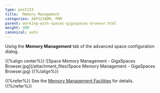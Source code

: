 ```yaml
---
type: post123
title:  Memory Management
categories: XAP123ADM, PRM
parent: working-with-spaces-gigaspaces-browser.html
weight: 400
canonical: auto
---
```


 Using the **Memory Management** tab of the advanced space configuration dialog.

{{%align center%}}
![Space Memory Management - GigaSpaces Browser.jpg](/attachment_files/Space Memory Management - GigaSpaces Browser.jpg)
{{%/align%}}

{{%refer%}}
See the [Memory Management Facilities](../dev-java/memory-management-overview.html) for details.
{{%/refer%}}
